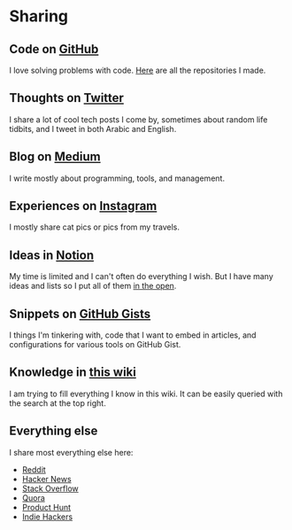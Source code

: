 # Sharing

## **Code on** [**GitHub**](https://github.com/obahareth)

I love solving problems with code. [Here](https://github.com/obahareth?tab=repositories&type=source) are all the repositories I made.

## **Thoughts on** [**Twitter**](https://twitter.com/o_bahareth)

I share a lot of cool tech posts I come by, sometimes about random life tidbits, and I tweet in both Arabic and English.

## **Blog on** [**Medium**](https://medium.com/@obahareth)

I write mostly about programming, tools, and management.

## **Experiences on** [**Instagram**](https://www.instagram.com/obahareth/)

I mostly share cat pics or pics from my travels.

## **Ideas in** [**Notion**](https://www.notion.so/obahareth/Public-04ad2eb582a448b1ae834249d5ada9b9)

My time is limited and I can't often do everything I wish. But I have many ideas and lists so I put all of them [in the open](https://www.notion.so/03b7e9880c26428596228dfb14ee6e47).

## Snippets on [GitHub Gists](https://gist.github.com/obahareth)​ <a id="snippets-on-github-gists"></a>

I things I'm tinkering with, code that I want to embed in articles, and configurations for various tools on GitHub Gist.

## **Knowledge in** [**this wiki**](https://wiki.omar.engineer/)

I am trying to fill everything I know in this wiki. It can be easily queried with the search at the top right.

## **Everything else**

I share most everything else here:

* [Reddit](https://www.reddit.com/user/obahareth/)
* [Hacker News](https://news.ycombinator.com/user?id=obahareth)
* [Stack Overflow](https://stackoverflow.com/users/1544440/omar-bahareth)
* [Quora](https://www.quora.com/profile/Omar-Bahareth)
* [Product Hunt](https://www.producthunt.com/@o_bahareth)
* [Indie Hackers](https://www.indiehackers.com/user/obahareth)

